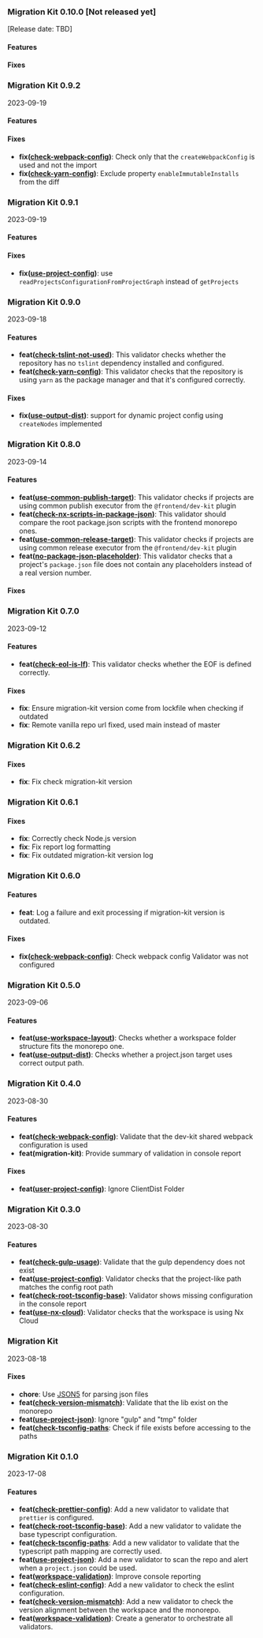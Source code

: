 ### Migration Kit 0.10.0 [Not released yet]

[Release date: TBD]

#### Features

#### Fixes

### Migration Kit 0.9.2

2023-09-19

#### Features

#### Fixes
* **fix([check-webpack-config](./src/workspace-validation/validators/check-webpack-config/README.md))**: Check only that the `createWebpackConfig` is used and not the import
* **fix([check-yarn-config](./src/workspace-validation/validators/check-yarn-config/README.md))**: Exclude property `enableImmutableInstalls` from the diff

### Migration Kit 0.9.1

2023-09-19

#### Features

#### Fixes
* **fix([use-project-config](./src/workspace-validation/validators/use-project-config/README.md))**: use `readProjectsConfigurationFromProjectGraph` instead of `getProjects`

### Migration Kit 0.9.0

2023-09-18

#### Features
* **feat([check-tslint-not-used](./src/workspace-validation/validators/check-tslint-not-used/README.md))**: This validator checks whether the repository has no `tslint` dependency installed and configured.
* **feat([check-yarn-config](./src/workspace-validation/validators/check-yarn-config/README.md))**: This validator checks that the repository is using `yarn` as the package manager and that it's configured correctly.

#### Fixes
* **fix([use-output-dist](./src/workspace-validation/validators/use-output-dist/README.md))**: support for dynamic project config using `createNodes` implemented

### Migration Kit 0.8.0

2023-09-14

#### Features
* **feat([use-common-publish-target](./src/workspace-validation/validators/use-common-publish-target/README.md))**: This validator checks if projects are using common publish executor from the `@frontend/dev-kit` plugin
* **feat([check-nx-scripts-in-package-json](./src/workspace-validation/validators/check-nx-scripts-in-package-json/README.md))**: This validator should compare the root package.json scripts with the frontend monorepo ones.
* **feat([use-common-release-target](./src/workspace-validation/validators/use-common-release-target/README.md))**: This validator checks if projects are using common release executor from the `@frontend/dev-kit` plugin
* **feat([no-package-json-placeholder](./src/workspace-validation/validators/no-package-json-placeholder/README.md))**: This validator checks that a project's `package.json` file does not contain any placeholders instead of a real version number.

#### Fixes

### Migration Kit 0.7.0

2023-09-12

#### Features
* **feat([check-eol-is-lf](./src/workspace-validation/validators/check-eol-is-lf/README.md))**: This validator checks whether the EOF is defined correctly.

#### Fixes
* **fix**: Ensure migration-kit version come from lockfile when checking if outdated
* **fix**: Remote vanilla repo url fixed, used main instead of master

### Migration Kit 0.6.2

#### Fixes
* **fix**: Fix check migration-kit version

### Migration Kit 0.6.1

#### Fixes
* **fix**: Correctly check Node.js version
* **fix**: Fix report log formatting
* **fix**: Fix outdated migration-kit version log

### Migration Kit 0.6.0

#### Features
* **feat**: Log a failure and exit processing if migration-kit version is outdated.

#### Fixes
* **fix([check-webpack-config](./src/workspace-validation/validators/check-webpack-config/README.md))**: Check webpack config Validator was not configured

### Migration Kit 0.5.0

2023-09-06

#### Features
* **feat([use-workspace-layout](./src/workspace-validation/validators/use-workspace-layout/README.md))**: Checks whether a workspace folder structure fits the monorepo one.
* **feat([use-output-dist](./src/workspace-validation/validators/use-output-dist/README.md))**: Checks whether a project.json target uses correct output path.

### Migration Kit 0.4.0 

2023-08-30

#### Features
* **feat([check-webpack-config](./src/workspace-validation/validators/check-webpack-config/README.md))**: Validate that the dev-kit shared webpack configuration is used
* **feat(migration-kit)**: Provide summary of validation in console report

#### Fixes
* **feat([user-project-config](./src/workspace-validation/validators/use-project-config/README.md))**: Ignore ClientDist Folder

### Migration Kit 0.3.0 

2023-08-30

#### Features
* **feat([check-gulp-usage](./src/workspace-validation/validators/check-gulp-usage/README.md))**: Validate that the gulp dependency does not exist
* **feat([use-project-config](./src/workspace-validation/validators/use-project-config/README.md))**: Validator checks that the project-like path matches the config root path 
* **feat([check-root-tsconfig-base](./src/workspace-validation/validators/check-root-tsconfig-base/README.md))**: Validator shows missing configuration in the console report
* **feat([use-nx-cloud](./src/workspace-validation/validators/use-nx-cloud/README.md))**: Validator checks that the workspace is using Nx Cloud

### Migration Kit 

2023-08-18

#### Fixes

* **chore**: Use [JSON5](https://github.com/json5/json5) for parsing json files
* **feat([check-version-mismatch](./src/workspace-validation/validators/check-eslint-config/README.md))**: Validate that the lib exist on the monorepo
* **feat([use-project-json](./src/workspace-validation/validators/use-project-json/README.md))**: Ignore "gulp" and "tmp" folder
* **feat([check-tsconfig-paths](./src/workspace-validation/validators/check-tsconfig-paths/README.md)**: Check if file exists before accessing to the paths


### Migration Kit 0.1.0 

2023-17-08

#### Features

* **feat([check-prettier-config](./src/workspace-validation/validators/check-prettier-config/README.md))**: Add a new validator to validate that `prettier` is configured.
* **feat([check-root-tsconfig-base](./src/workspace-validation/validators/check-root-tsconfig-base/README.md))**: Add a new validator to validate the base typescript configuration.
* **feat([check-tsconfig-paths](./src/workspace-validation/validators/check-tsconfig-paths/README.md)**: Add a new validator to validate that the typescript path mapping are correctly used.
* **feat([use-project-json](./src/workspace-validation/validators/use-project-json/README.md))**: Add a new validator to scan the repo and alert when a `project.json` could be used.
* **feat([workspace-validation](./README.md))**: Improve console reporting
* **feat([check-eslint-config](./src/workspace-validation/validators/check-eslint-config/README.md))**: Add a new validator to check the eslint configuration.
* **feat([check-version-mismatch](./src/workspace-validation/validators/check-eslint-config/README.md))**: Add a new validator to check the version alignment between the workspace and the monorepo.
* **feat([workspace-validation](./README.md))**: Create a generator to orchestrate all validators.